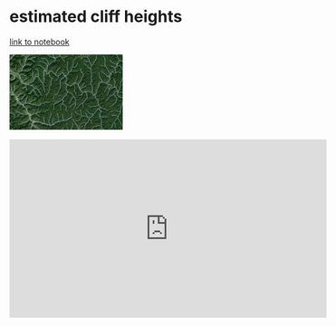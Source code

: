 # estimated cliff heights
[link to notebook](rrg.ipynb)    

![map](map.jpg)

<iframe width="560" height="315" src="https://www.youtube.com/embed/BoyH83uDDIQ" frameborder="0" allow="accelerometer; autoplay; encrypted-media; gyroscope; picture-in-picture" allowfullscreen></iframe>
